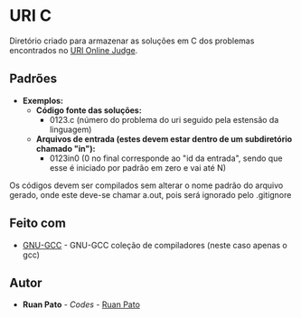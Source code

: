 # URI C

Diretório criado para armazenar as soluções em C dos problemas encontrados no [URI Online Judge](urionlinejudge.com.br).

## Padrões

* **Exemplos:**
  * **Código fonte das soluções:**
    * 0123.c (número do problema do uri seguido pela estensão da linguagem) 
  * **Arquivos de entrada (estes devem estar dentro de um subdiretório chamado "in"):**
    * 0123in0 (0 no final corresponde ao "id da entrada", sendo que esse é iniciado por padrão em zero e vai até N)

Os códigos devem ser compilados sem alterar o nome padrão do arquivo gerado, onde este deve-se chamar a.out, pois será ignorado pelo .gitignore

## Feito com

* [GNU-GCC](https://gcc.gnu.org/) - GNU-GCC coleção de compiladores (neste caso apenas o gcc) 


## Autor

* **Ruan Pato** - *Codes* - [Ruan Pato](https://github.com/ruanpato)